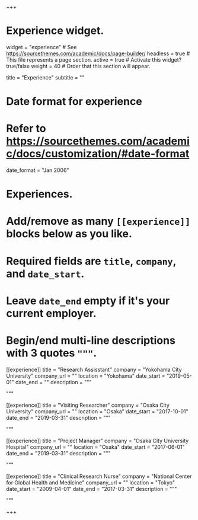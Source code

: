 +++
# Experience widget.
widget = "experience"  # See https://sourcethemes.com/academic/docs/page-builder/
headless = true  # This file represents a page section.
active = true  # Activate this widget? true/false
weight = 40  # Order that this section will appear.

title = "Experience"
subtitle = ""

# Date format for experience
#   Refer to https://sourcethemes.com/academic/docs/customization/#date-format
date_format = "Jan 2006"

# Experiences.
#   Add/remove as many `[[experience]]` blocks below as you like.
#   Required fields are `title`, `company`, and `date_start`.
#   Leave `date_end` empty if it's your current employer.
#   Begin/end multi-line descriptions with 3 quotes `"""`.
[[experience]]
  title = "Research Assisstant"
  company = "Yokohama City University"
  company_url = ""
  location = "Yokohama"
  date_start = "2019-05-01"
  date_end = ""
  description = """ 
  
  """

[[experience]]
  title = "Visiting Researcher"
  company = "Osaka City University"
  company_url = ""
  location = "Osaka"
  date_start = "2017-10-01"
  date_end = "2019-03-31"
  description = """ 
  
  """

[[experience]]
  title = "Project Manager"
  company = "Osaka City University Hospital"
  company_url = ""
  location = "Osaka"
  date_start = "2017-06-01"
  date_end = "2019-03-31"
  description = """ 
  
  """

[[experience]]
  title = "Clinical Research Nurse"
  company = "National Center for Global Health and Medicine"
  company_url = ""
  location = "Tokyo"
  date_start = "2009-04-01"
  date_end = "2017-03-31"
  description = """ 
  
  """

+++
